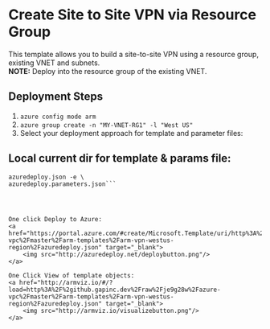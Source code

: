 # Create Site to Site VPN via Resource Group

This template allows you to build a site-to-site VPN using a resource group, existing VNET and subnets.  
**NOTE:** Deploy into the resource group of the existing VNET.



Deployment Steps
-------------------
1. ```azure config mode arm```
2. ```azure group create -n "MY-VNET-RG1" -l "West US"```
3. Select your deployment approach for template and parameter files:


Local current dir for template & params file:
-----------------------------------------------
```azure group deployment create -g MY-VNET-RG1 -n MY-S2S-VPN-DEPLOYMENT -vv -f \
azuredeploy.json -e \
azuredeploy.parameters.json```  




One click Deploy to Azure:  
<a href="https://portal.azure.com/#create/Microsoft.Template/uri/http%3A%2F%2github.gapinc.dev%2Fraw%2Fje9g28w%2Fazure-vpc%2Fmaster%2Farm-templates%2Farm-vpn-westus-region%2Fazuredeploy.json" target="_blank">
    <img src="http://azuredeploy.net/deploybutton.png"/>
</a>  

One Click View of template objects:  
<a href="http://armviz.io/#/?load=http%3A%2F%2github.gapinc.dev%2Fraw%2Fje9g28w%2Fazure-vpc%2Fmaster%2Farm-templates%2Farm-vpn-westus-region%2Fazuredeploy.json" target="_blank">
    <img src="http://armviz.io/visualizebutton.png"/>
</a>

